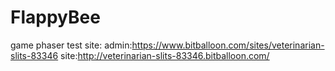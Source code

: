 # FlappyBee
game phaser
test site:
  admin:https://www.bitballoon.com/sites/veterinarian-slits-83346
  site:http://veterinarian-slits-83346.bitballoon.com/
